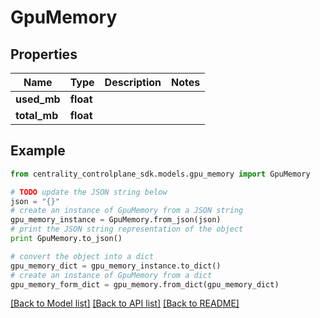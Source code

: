 # GpuMemory


## Properties
Name | Type | Description | Notes
------------ | ------------- | ------------- | -------------
**used_mb** | **float** |  | 
**total_mb** | **float** |  | 

## Example

```python
from centrality_controlplane_sdk.models.gpu_memory import GpuMemory

# TODO update the JSON string below
json = "{}"
# create an instance of GpuMemory from a JSON string
gpu_memory_instance = GpuMemory.from_json(json)
# print the JSON string representation of the object
print GpuMemory.to_json()

# convert the object into a dict
gpu_memory_dict = gpu_memory_instance.to_dict()
# create an instance of GpuMemory from a dict
gpu_memory_form_dict = gpu_memory.from_dict(gpu_memory_dict)
```
[[Back to Model list]](../README.md#documentation-for-models) [[Back to API list]](../README.md#documentation-for-api-endpoints) [[Back to README]](../README.md)



